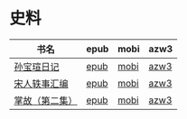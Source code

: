 # 史料

| 书名 | epub | mobi | azw3 |
| --- | --- | --- | --- |
| [孙宝瑄日记](http://ct.dalanmei.com/f/31084289-572114567-0b3d16) | [epub](http://ct.dalanmei.com/f/31084289-572114567-0b3d16) | [mobi](http://ct.dalanmei.com/f/31084289-571712687-e012c6) | [azw3](http://ct.dalanmei.com/f/31084289-572131877-a99160) |
| [宋人轶事汇编](http://ct.dalanmei.com/f/31084289-571992014-24ae70) | [epub](http://ct.dalanmei.com/f/31084289-571992014-24ae70) | [mobi](http://ct.dalanmei.com/f/31084289-571562306-bd1132) | [azw3](http://ct.dalanmei.com/f/31084289-571910931-349a6a) |
| [掌故（第二集）](http://ct.dalanmei.com/f/31084289-571863454-f5bcfa) | [epub](http://ct.dalanmei.com/f/31084289-571863454-f5bcfa) | [mobi](http://ct.dalanmei.com/f/31084289-571551196-1755ab) | [azw3](http://ct.dalanmei.com/f/31084289-572068043-4959c5) |
